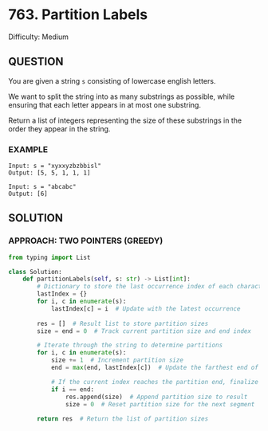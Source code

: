 # 763. Partition Labels
Difficulty: Medium

## QUESTION

You are given a string `s` consisting of lowercase english letters.

We want to split the string into as many substrings as possible, while ensuring that each letter appears in at most one substring.

Return a list of integers representing the size of these substrings in the order they appear in the string.

### EXAMPLE

```
Input: s = "xyxxyzbzbbisl"
Output: [5, 5, 1, 1, 1]
```

```
Input: s = "abcabc"
Output: [6]
```

## SOLUTION


### APPROACH: TWO POINTERS (GREEDY)

```python
from typing import List

class Solution:
    def partitionLabels(self, s: str) -> List[int]:
        # Dictionary to store the last occurrence index of each character
        lastIndex = {}
        for i, c in enumerate(s):
            lastIndex[c] = i  # Update with the latest occurrence
        
        res = []  # Result list to store partition sizes
        size = end = 0  # Track current partition size and end index

        # Iterate through the string to determine partitions
        for i, c in enumerate(s):
            size += 1  # Increment partition size
            end = max(end, lastIndex[c])  # Update the farthest end of the current partition

            # If the current index reaches the partition end, finalize the partition
            if i == end:
                res.append(size)  # Append partition size to result
                size = 0  # Reset partition size for the next segment
        
        return res  # Return the list of partition sizes
```
